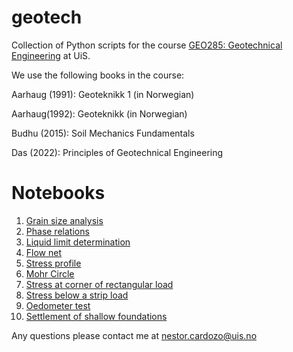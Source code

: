 # geotech

Collection of Python scripts for the course [GEO285: Geotechnical Engineering](https://www.uis.no/en/course/GEO285_1) at UiS.

We use the following books in the course:

Aarhaug (1991): Geoteknikk 1 (in Norwegian)

Aarhaug(1992): Geoteknikk (in Norwegian)

Budhu (2015): Soil Mechanics Fundamentals

Das (2022): Principles of Geotechnical Engineering

# Notebooks

1. [Grain size analysis](grain_size.ipynb)
2. [Phase relations](phase_relations.ipynb)
3. [Liquid limit determination](liquid_limit.ipynb)
4. [Flow net](flow_net.ipynb)
5. [Stress profile](stress_profile.ipynb)
6. [Mohr Circle](mohr_circle.ipynb)
7. [Stress at corner of rectangular load](rect_load.ipynb)
8. [Stress below a strip load](strip_load.ipynb)
9. [Oedometer test](oedometer_test.ipynb)
10. [Settlement of shallow foundations](settlements.ipynb)

Any questions please contact me at [nestor.cardozo@uis.no](mailto:nestor.cardozo@uis.no)